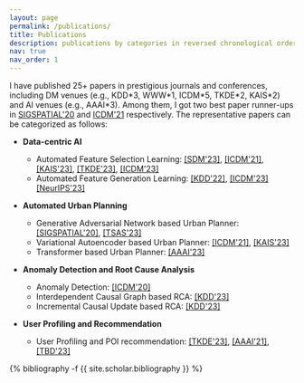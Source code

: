 ```yaml
---
layout: page
permalink: /publications/
title: Publications
description: publications by categories in reversed chronological order. 
nav: true
nav_order: 1
---
```


I have published 25+ papers in prestigious journals and conferences, including DM venues (e.g., KDD\*3, WWW\*1, ICDM\*5, TKDE\*2, KAIS\*2) and AI venues (e.g., AAAI\*3). Among them, I got two best paper runner-ups in [SIGSPATIAL'20](https://dl.acm.org/doi/abs/10.1145/3397536.3422268) and [ICDM'21](https://ieeexplore.ieee.org/abstract/document/9679173) respectively.  The representative papers can be categorized as follows:

- **Data-centric AI** 
    - Automated Feature Selection Learning: 
    [[SDM'23]](https://epubs.siam.org/doi/abs/10.1137/1.9781611977653.ch87),
    [[ICDM'21]](https://ieeexplore.ieee.org/abstract/document/9679029),
    [[KAIS'23]](https://link.springer.com/article/10.1007/s10115-022-01812-3),
    [[TKDE'23]](https://ieeexplore.ieee.org/abstract/document/10100894),
    [[ICDM'23]]()
    - Automated Feature Generation Learning:
    [[KDD'22]](https://dl.acm.org/doi/abs/10.1145/3534678.3539278),
    [[ICDM'23]]()
    [[NeurIPS'23]]()
- **Automated Urban Planning**
    - Generative Adversarial Network based Urban Planner: 
    [[SIGSPATIAL'20]](https://dl.acm.org/doi/abs/10.1145/3397536.3422268), [[TSAS'23]](https://dl.acm.org/doi/abs/10.1145/3524302)
    - Variational Autoencoder based Urban Planner: 
    [[ICDM'21]](https://ieeexplore.ieee.org/abstract/document/9679173),
    [[KAIS'23]](https://link.springer.com/article/10.1007/s10115-022-01801-6)
    - Transformer based Urban Planner:
    [[AAAI'23]](https://ojs.aaai.org/index.php/AAAI/article/view/25589)

- **Anomaly Detection and Root Cause Analysis**
    - Anomaly Detection: [[ICDM'20]](https://ieeexplore.ieee.org/abstract/document/9338292)
    - Interdependent Causal Graph based RCA: [[KDD'23]](https://arxiv.org/abs/2302.01987)
    - Incremental Causal Update based RCA: [[KDD'23]](https://arxiv.org/abs/2305.10638)

- **User Profiling and Recommendation**
    - User Profiling and POI recommendation: 
    [[TKDE'23]](https://ieeexplore.ieee.org/abstract/document/10108018),
    [[AAAI'21]](https://ojs.aaai.org/index.php/AAAI/article/view/16567),
    [[TBD'23]](https://ieeexplore.ieee.org/abstract/document/9921335)



<!-- _pages/publications.md -->
<div class="publications">

{% bibliography -f {{ site.scholar.bibliography }} %}

</div>
